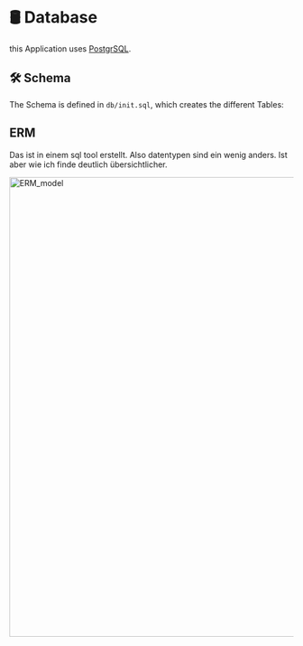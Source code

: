# 🛢 Database 

this Application uses [PostgrSQL](https://www.postgresql.org/).


## 🛠️ Schema
The Schema is defined in `db/init.sql`, which creates the different Tables:

## ERM 
Das ist in einem sql tool erstellt. Also datentypen sind ein wenig anders. Ist aber wie ich finde deutlich übersichtlicher.

<img width="1045" height="814" alt="ERM_model" src="https://github.com/user-attachments/assets/c039675f-2ecf-4049-8a86-29921f7f2bc1" />